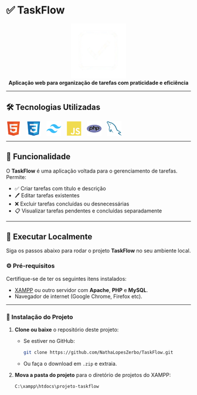 # ✅ TaskFlow

<div align="center">
  <img src="./src/img/logo_task_flow.png" alt="TaskFlow Logo" height="150"/>
</div>

<div align="center">
  <strong>Aplicação web para organização de tarefas com praticidade e eficiência</strong>
</div>

---

## 🛠️ Tecnologias Utilizadas

<div align="center" style="display: flex; gap: 15px; flex-wrap: wrap;">
  <img src="https://raw.githubusercontent.com/devicons/devicon/master/icons/html5/html5-original.svg" alt="HTML" height="40" width="40">
  <img src="https://raw.githubusercontent.com/devicons/devicon/master/icons/css3/css3-original.svg" alt="CSS" height="40" width="40">
  <img src="https://raw.githubusercontent.com/devicons/devicon/master/icons/tailwindcss/tailwindcss-original.svg" alt="Tailwind" height="40" width="40">
  <img src="https://raw.githubusercontent.com/devicons/devicon/master/icons/javascript/javascript-plain.svg" alt="JavaScript" height="40" width="40">
  <img src="https://raw.githubusercontent.com/devicons/devicon/master/icons/php/php-original.svg" alt="PHP" height="40" width="40">
  <img src="https://raw.githubusercontent.com/devicons/devicon/master/icons/mysql/mysql-original.svg" alt="MySQL" height="40" width="40">
</div>

---

## 🚀 Funcionalidade

O **TaskFlow** é uma aplicação voltada para o gerenciamento de tarefas. Permite:
- ✅ Criar tarefas com título e descrição
- 🖊️ Editar tarefas existentes
- ❌ Excluir tarefas concluídas ou desnecessárias
- 📋 Visualizar tarefas pendentes e concluídas separadamente

---

## 🚀 Executar Localmente

Siga os passos abaixo para rodar o projeto **TaskFlow** no seu ambiente local.

### ⚙️ Pré-requisitos

Certifique-se de ter os seguintes itens instalados:

- [XAMPP](https://www.apachefriends.org/pt_br/index.html) ou outro servidor com **Apache**, **PHP** e **MySQL**.
- Navegador de internet (Google Chrome, Firefox etc).

---

### 📁 Instalação do Projeto

1. **Clone ou baixe** o repositório deste projeto:

   - Se estiver no GitHub:
     ```bash
     git clone https://github.com/NathaLopesZerbo/TaskFlow.git
     ```
   - Ou faça o download em `.zip` e extraia.

2. **Mova a pasta do projeto** para o diretório de projetos do XAMPP:

   ```bash
   C:\xampp\htdocs\projeto-taskflow



